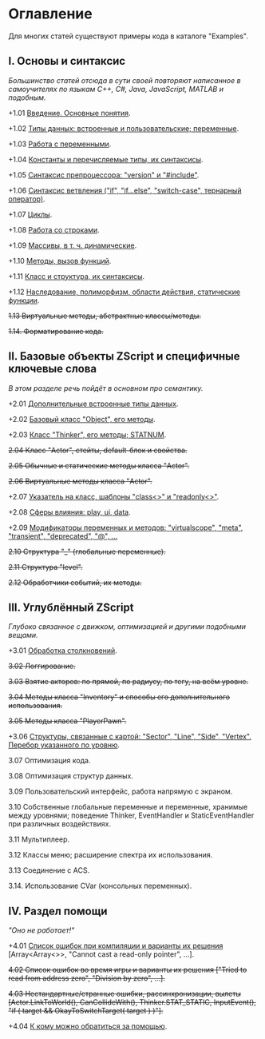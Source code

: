 # Оглавление

Для многих статей существуют примеры кода в каталоге "Examples".


## I. Основы и синтаксис

_Большинство статей отсюда в сути своей повторяют написанное в самоучителях по языкам C++, C#, Java, JavaScript, MATLAB и подобным._

+1.01 [Введение. Основные понятия](1.01.Intro.md).

+1.02 [Типы данных: встроенные и пользовательские; переменные](1.02.DataTypes.md).

+1.03 [Работа с переменными](1.03.Vars.md).

+1.04 [Константы и перечисляемые типы, их синтаксисы](1.04.ConstantsEnums.md).

+1.05 [Синтаксис препроцессора: "version" и "#include"](1.05.Preprocessor.md).

+1.06 [Синтаксис ветвления ("if", "if...else", "switch-case", тернарный оператор)](1.06.IfElseSwitchCase.md).

+1.07 [Циклы](1.07.Cycles.md).

+1.08 [Работа со строками](1.08.Strings.md).

+1.09 [Массивы, в т. ч. динамические](1.09.Arrays.md).

+1.10 [Методы, вызов функций](1.10.Methods.md).

+1.11 [Класс и структура, их синтаксисы](1.11.ClassesStructures.md).

+1.12 [Наследование, полиморфизм, области действия, статические функции](1.12.OOPParadigmas.md).

~~1.13 Виртуальные методы, абстрактные классы/методы.~~

~~1.14. Форматирование кода.~~



## II. Базовые объекты ZScript и специфичные ключевые слова

_В этом разделе речь пойдёт в основном про семантику._

+2.01 [Дополнительные встроенные типы данных](2.01.OtherDataTypes.md).

+2.02 [Базовый класс "Object", его методы](2.02.Object.md).

+2.03 [Класс "Thinker", его методы; STATNUM](2.03.Thinker.md).

~~2.04 Класс "Actor", стейты, default-блок и свойства.~~

~~2.05 Обычные и статические методы класса "Actor".~~

~~2.06 Виртуальные методы класса "Actor".~~

+2.07 [Указатель на класс, шаблоны "class<>" и "readonly<>"](2.07.TemplatesClassReadonly).

+2.08 [Сферы влияния: play, ui, data](2.08.Scopes.md).

+2.09 [Модификаторы переменных и методов: "virtualscope", "meta", "transient", "deprecated", "@", ...](2.09.VarsMethodsModificators.md)

~~2.10 Структура "_" (глобальные переменные).~~

~~2.11 Структура "level".~~

~~2.12 Обработчики событий, их методы.~~



## III. Углублённый ZScript

_Глубоко связанное с движком, оптимизацией и другими подобными вещами._

+3.01 [Обработка столкновений](3.01.Collisions.md).

~~3.02 Логгирование.~~

~~3.03 Взятие акторов: по прямой, по радиусу, по тегу, на всём уровне.~~

~~3.04 Методы класса "Inventory" и способы его дополнительного использования.~~

~~3.05 Методы класса "PlayerPawn".~~

+3.06 [Структуры, связанные с картой: "Sector", "Line", "Side", "Vertex". Перебор указанного по уровню](3.06.LevelStructures.md).

3.07 Оптимизация кода.

3.08 Оптимизация структур данных.

3.09 Пользовательский интерфейс, работа напрямую с экраном.

3.10 Собственные глобальные переменные и переменные, хранимые между уровнями; поведение Thinker, EventHandler и StaticEventHandler при различных воздействиях.

3.11 Мультиплеер.

3.12 Классы меню; расширение спектра их использования.

3.13 Соединение с ACS.

3.14. Использование CVar (консольных переменных).



## IV. Раздел помощи

_"Оно не работает!"_

+4.01 [Список ошибок при компиляции и варианты их решения](4.01.CompilerErrors.md) [Array<Array<>>, "Cannot cast a read-only pointer", ...].

~~4.02 Список ошибок во время игры и варианты их решения ["Tried to read from address zero", "Division by zero", ...].~~

~~4.03 Нестандартные/странные ошибки, рассинхронизации, вылеты [Actor.LinkToWorld(), CanCollideWith(), Thinker.STAT_STATIC, InputEvent(), "if ( target && OkayToSwitchTarget( target ) )"].~~

+4.04 [К кому можно обратиться за помощью](4.04.HelpLinks.md).

